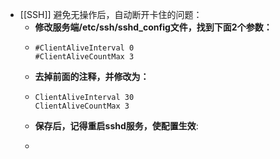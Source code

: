 - [[SSH]] 避免无操作后，自动断开卡住的问题：
	- **修改服务端/etc/ssh/sshd_config文件，找到下面2个参数：**
	- ```
	  #ClientAliveInterval 0
	  #ClientAliveCountMax 3
	  ```
	- **去掉前面的注释，并修改为：**
	- ```
	  ClientAliveInterval 30
	  ClientAliveCountMax 3
	  ```
	- **保存后，记得重启sshd服务，使配置生效**:
	- ```
	  ```